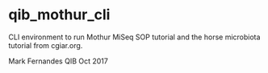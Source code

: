 # qib_mothur_cli
CLI environment to run Mothur MiSeq SOP tutorial
and the horse microbiota tutorial from cgiar.org.

Mark Fernandes QIB Oct 2017

